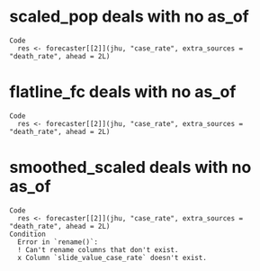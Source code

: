 # scaled_pop deals with no as_of

    Code
      res <- forecaster[[2]](jhu, "case_rate", extra_sources = "death_rate", ahead = 2L)

# flatline_fc deals with no as_of

    Code
      res <- forecaster[[2]](jhu, "case_rate", extra_sources = "death_rate", ahead = 2L)

# smoothed_scaled deals with no as_of

    Code
      res <- forecaster[[2]](jhu, "case_rate", extra_sources = "death_rate", ahead = 2L)
    Condition
      Error in `rename()`:
      ! Can't rename columns that don't exist.
      x Column `slide_value_case_rate` doesn't exist.

